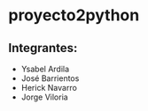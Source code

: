 # proyecto2python
## Integrantes:
* Ysabel Ardila
* José Barrientos
* Herick Navarro
* Jorge Viloria
